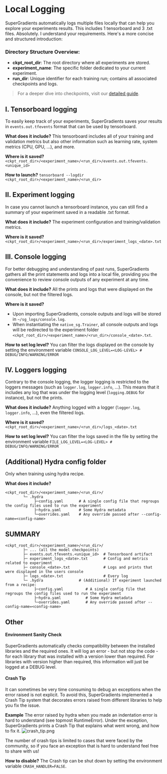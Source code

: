 # Local Logging

SuperGradients automatically logs multiple files locally that can help you explore your experiments results. 
This includes 1 tensorboard and 3 .txt files.
Absolutely. I understand your requirements. Here's a more concise and structured introduction:

### Directory Structure Overview:
- **ckpt_root_dir**: The root directory where all experiments are stored.
- **experiment_name**: The specific folder dedicated to your current experiment.
- **run_dir**: Unique identifier for each training run; contains all associated checkpoints and logs.

> For a deeper dive into checkpoints, visit our [detailed guide](Checkpoints.md).

## I. Tensorboard logging
To easily keep track of your experiments, SuperGradients saves your results in `events.out.tfevents` format that can be used by tensorboard.

**What does it include?** This tensorboard includes all of your training and validation metrics but also other information such as learning rate, system metrics (CPU, GPU, ...), and more.

**Where is it saved?** `<ckpt_root_dir>/<experiment_name>/<run_dir>/events.out.tfevents.<unique_id>`

**How to launch?** `tensorboard --logdir <ckpt_root_dir>/<experiment_name>/<run_dir>`

## II. Experiment logging
In case you cannot launch a tensorboard instance, you can still find a summary of your experiment saved in a readable .txt format.

**What does it include?** The experiment configuration and training/validation metrics.

**Where is it saved?** `<ckpt_root_dir>/<experiment_name>/<run_dir>/experiment_logs_<date>.txt`

## III. Console logging
For better debugging and understanding of past runs, SuperGradients gathers all the print statements and logs into a 
local file, providing you the convenience to review console outputs of any experiment at any time.

**What does it include?** All the prints and logs that were displayed on the console, but not the filtered logs.

**Where is it saved?**
- Upon importing SuperGradients, console outputs and logs will be stored in `~/sg_logs/console.log`.
- When instantiating the `native_sg.Trainer`, all console outputs and logs will be redirected to the experiment folder `<ckpt_root_dir>/<experiment_name>/<run_dir>/console_<date>.txt`.

**How to set log level?** You can filter the logs displayed on the console by setting the environment variable `CONSOLE_LOG_LEVEL=<LOG-LEVEL> # DEBUG/INFO/WARNING/ERROR`



## IV. Loggers logging
Contrary to the console logging, the logger logging is restricted to the loggers messages (such as `logger.log`, `logger.info`, ...).
This means that it includes any log that was under the logging level (`logging.DEBUG` for instance), but not the prints.

**What does it include?** Anything logged with a logger (`logger.log`, `logger.info`, ...), even the filtered logs.

**Where is it saved?** `<ckpt_root_dir>/<experiment_name>/<run_dir>/logs_<date>.txt`

**How to set log level?** You can filter the logs saved in the file by setting the environment variable `FILE_LOG_LEVEL=<LOG-LEVEL> # DEBUG/INFO/WARNING/ERROR`


## (Additional) Hydra config folder
Only when training using hydra recipe.

**What does it include?**
```
<ckpt_root_dir>/<experiment_name>/<run_dir>/
        └─ .hydra
             ├─config.yaml       # A single config file that regroups the config files used to run the experiment  
             ├─hydra.yaml        # Some Hydra metadata
             └─overrides.yaml    # Any override passed after --config-name=<config-name>
```


## SUMMARY 
```
<ckpt_root_dir>/<experiment_name>/<run_dir>/
        ├─ ... (all the model checkpoints)
        ├─ events.out.tfevents.<unique_id>  # Tensorboard artifact
        ├─ experiment_logs_<date>.txt       # Config and metrics related to experiment 
        ├─ console_<date>.txt               # Logs and prints that were displayed in the users console
        ├─ logs_<date>.txt                  # Every log
        └─ .hydra                # (Additional) If experiment launched from a recipe:
             ├─config.yaml          # A single config file that regroups the config files used to run the experiment  
             ├─hydra.yaml           # Some Hydra metadata
             └─overrides.yaml       # Any override passed after --config-name=<config-name>
```

## Other


#### Environment Sanity Check
SuperGradients automatically checks compatibility between the installed libraries and the required ones.
It will log an error - but not stop the code - for each library that was installed with a version lower than required.
For libraries with version higher than required, this information will just be logged at a DEBUG level.



#### Crash Tip
It can sometimes be very time consuming to debug an exceptions when the error raised is not explicit.
To avoid this, SuperGradients implemented a Crash Tip system that decorates errors raised from different libraries to help you fix the issue.

**Example**
The error raised by hydra when you made an indentation error is hard to understand (see topmost RuntimeError).
Under the exception, SuperGradients prints a Crash Tip that explains what went wrong, and how to fix it.
![crash_tip.png](crash_tip.png)

The number of crash tips is limited to cases that were faced by the community, so if you face an exception that is hard to understand feel free to share with us!

**How to disable?** The Crash tip can be shut down by setting the environment variable `CRASH_HANDLER=FALSE`.
